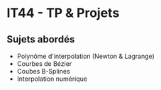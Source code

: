 # IT44 - TP & Projets

## Sujets abordés
- Polynôme d'interpolation (Newton & Lagrange)
- Courbes de Bézier
- Coubes B-Splines
- Interpolation numérique

